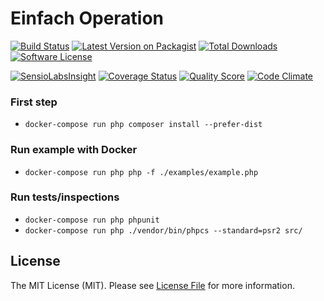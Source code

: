 # Einfach Operation

[![Build Status][ico-travis]][link-travis] [![Latest Version on Packagist][ico-version]][link-packagist] [![Total Downloads][ico-downloads]][link-downloads] [![Software License][ico-license]](LICENSE.md)

[![SensioLabsInsight](https://insight.sensiolabs.com/projects/f22fdf06-efc2-4886-ae9e-7f3613cce263/small.png)](https://insight.sensiolabs.com/projects/f22fdf06-efc2-4886-ae9e-7f3613cce263) [![Coverage Status][ico-scrutinizer]][link-scrutinizer] [![Quality Score][ico-code-quality]][link-code-quality] [![Code Climate][ico-codeclimate]][link-codeclimate]


### First step

* `docker-compose run php composer install --prefer-dist`

### Run example with Docker

* `docker-compose run php php -f ./examples/example.php`

### Run tests/inspections

* `docker-compose run php phpunit`
* `docker-compose run php ./vendor/bin/phpcs --standard=psr2 src/`


## License

The MIT License (MIT). Please see [License File](LICENSE) for more information.

[ico-version]: https://img.shields.io/packagist/v/einfach/operation.svg?style=flat
[ico-license]: https://img.shields.io/badge/license-MIT-brightgreen.svg?style=flat
[ico-travis]: https://img.shields.io/travis/iJackUA/einfach-operation/master.svg?style=flat
[ico-scrutinizer]: https://img.shields.io/scrutinizer/coverage/g/iJackUA/einfach-operation.svg?style=flat
[ico-code-quality]: https://img.shields.io/scrutinizer/g/iJackUA/einfach-operation.svg?style=flat
[ico-downloads]: https://img.shields.io/packagist/dt/einfach/operation.svg?style=flat
[ico-codeclimate]: 	https://img.shields.io/codeclimate/github/iJackUA/einfach-operation.svg?style=flat

[link-packagist]: https://packagist.org/packages/einfach/operation
[link-travis]: https://travis-ci.org/iJackUA/einfach-operation
[link-scrutinizer]: https://scrutinizer-ci.com/g/iJackUA/einfach-operation/code-structure
[link-code-quality]: https://scrutinizer-ci.com/g/iJackUA/einfach-operation
[link-downloads]: https://packagist.org/packages/einfach/operation
[link-author]: https://github.com/iJackUA
[link-contributors]: ../../contributors
[link-codeclimate]: https://codeclimate.com/github/iJackUA/einfach-operation
